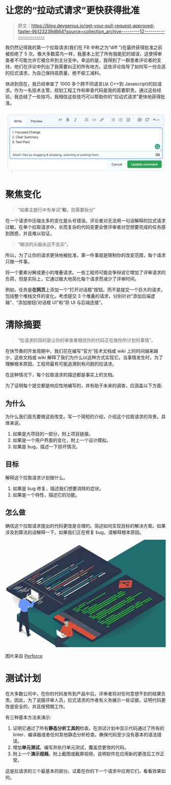 # 让您的“拉动式请求”更快获得批准

> 原文：<https://blog.devgenius.io/get-your-pull-request-approved-faster-9b123239d664?source=collection_archive---------12----------------------->

我仍然记得我的第一个拉取请求(我们在 FB 中称之为“diff ”)在最终获得批准之前被拒绝了 5 次。像大多数菜鸟一样，我基本上犯了所有我能犯的错误，这使得审查者不可能允许它被合并到主分支中。幸运的是，我得到了一群患者评论者的支持，他们在评论中列出了我需要纠正的所有地方。这些评论指导了如何写一份合适的拉式请求，为自己保持高质量，绝不偷工减料。

快进到现在，我已经审查了 1000 多个跨不同语言(从 C++到 Javascript)的拉请求。作为一名技术主管，规划工程工作和审查代码是我的首要职责。通过这些经验，我总结了一些技巧，我相信这些技巧可以帮助你的“拉动式请求”更快地获得批准。

![](img/92d35710b376b0e932385bd7dc4b5ca6.png)

# 聚焦变化

> “如果主题行中有单词“**和**，则需要拆分”

在一个请求中压缩太多的变化是头号错误。评论者对无法用一句话解释的拉式请求过敏。在单个拉取请求中，长而复杂的代码变更会使评审者对您想要完成的任务感到困惑，并且难以验证。

> “糊涂的头脑永远不会买”。

所以，为了让你的请求更快地被批准，第一件事就是限制你的改变范围，每个请求只做一件事。

将一个要素分解成更小的堆叠请求。一些工程师可能会争辩说它增加了评审请求的负荷，但是实际上，它通过极大地简化每个请求而减少了评审时间。

例如，任务是**在网页**上添加一个“打开对话框”按钮。而不是提交一个巨大的请求，包括整个堆栈文件的变化。考虑提交 3 个堆叠的请求，分别针对“添加后端逻辑”、“添加按钮/对话框 UI”和“将 UI 与后端连接”。

# 清除摘要

> “拉请求的目的是让你的审查者相信你的代码正在做你所计划的事情”。

在快节奏的开发周期中，我们花在编写“官方”技术文档或 wiki 上的时间越来越少，这些文档或 wiki 解释了我们为什么以这种方式实现它。当事情发生时，为了理解根本原因，工程师最有可能追溯到有问题的拉请求。

在这种情况下，每个拉取请求的描述都是事实上的文档。

为了证明每个提交都是响应性地编写的，并有助于未来的调查，应涵盖以下方面:

## 为什么

为什么我们首先要做这些改变。写一个简短的介绍，介绍这个拉取请求的背景。具体来说，

1.  如果是大项目的一部分，附上项目链接。
2.  如果是一个用户界面的变化，附上一个设计模拟。
3.  如果是 bug，描述一下损坏情况。

## 目标

解释这个拉取请求计划做什么。

1.  如果是 bug 修复，描述我们想要消除的症状。
2.  如果是一个特性，描述它的功能。

## 怎么做

确信这个拉取请求提出的代码更改是合理的。简述如何实现目标的解决方案。如果涉及到算法的话解释一下。如果我们正在修复 bug，请解释根本原因。

![](img/780fdeff0f21a71edf5a06854a654e0f.png)

图片来自 [Perforce](https://www.perforce.com/blog/vcs/git-code-review-workflow)

# 测试计划

在大多数公司中，在你的代码发布到产品中后，评审者将对任何意想不到的结果负责。因此，为了说服评审人员，拉式请求的作者有义务展示一些证据，证明代码更改是安全的，并且按预期工作。

有三种基本方法来演示:

1.  证明它通过了所有**静态分析工具的**检查。在测试计划中显示代码通过了所有的 linter、编译器或者任何其他静态分析检查。确保代码至少没有基本的语法错误。
2.  增加**单元测试**。编写并执行单元测试，覆盖您更改的代码。
3.  附上一个**演示视频**。附上截图或截屏视频，说明软件在应用新的更改后工作正常。

这是拉请求的三个最基本的部分。试着在你的下一个请求中应用它们，看看效果如何。